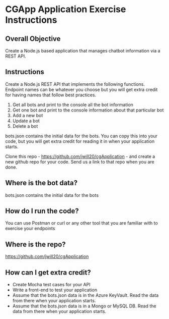 # CGApp Application Exercise Instructions
## Overall Objective
Create a Node.js based application that manages chatbot information via a REST API.

## Instructions
Create a Node.js REST API that implements the following functions. Endpoint names can be whatever you choose but you will get extra credit
for having names that follow best practices. 
1. Get all bots and print to the console all the bot information
2. Get one bot and print to the console information about that particular bot
3. Add a new bot
4. Update a bot
5. Delete a bot

bots.json contains the initial data for the bots. You can copy this into your code, but you will get extra credit for reading it in when 
your application starts.

Clone this repo - https://github.com/jwill20/cgApplication - and create a new github repo for your code.  Send us a link to that repo when you are done.

## Where is the bot data?
bots.json contains the initial data for the bots

## How do I run the code?
You can use Postman or curl or any other tool that you are familiar with to exercise your endpoints

## Where is the repo?
https://github.com/jwill20/cgApplication

## How can I get extra credit?
- Create Mocha test cases for your API
- Write a front-end to test your application
- Assume that the bots.json data is in the Azure KeyVault. Read the data from there when your application starts.
- Assume that the bots.json data is in a Mongo or MySQL DB. Read the data from there when your application starts.


